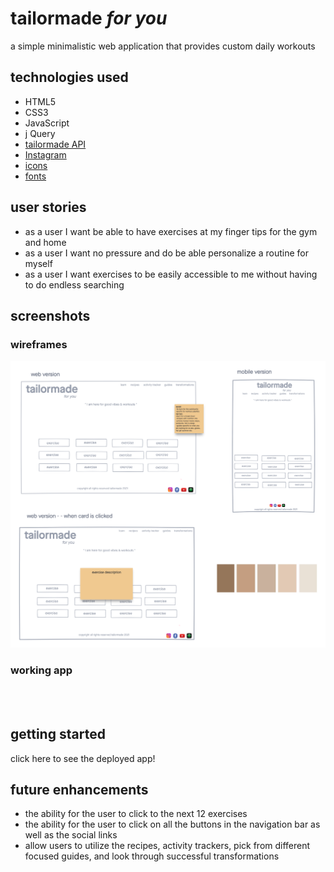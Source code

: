 # tailormade *for you* 

a simple minimalistic web application that provides custom daily workouts

## technologies used

* HTML5
* CSS3
* JavaScript
* j Query
* [tailormade API]("https://wger.de/api/v2/exercise/")
* [Instagram](https://www.instagram.com/)
* [icons](https://fontawesome.com/icons?d=gallery&p=2)
* [fonts](https://fonts.google.com/)

## user stories
* as a user I want be able to have exercises at my finger tips for the gym and home
* as a user I want no pressure and do be able personalize a routine for myself
* as a user I want exercises to be easily accessible to me without having to do endless searching

## screenshots
### wireframes
![tailormade wireframe](imgs/tailormadetwo.png)
### working app
<br>
<br>

## getting started

click here to see the deployed app!

## future enhancements
* the ability for the user to click to the next 12 exercises
* the ability for the user to click on all the buttons in the navigation bar as well as the social links
* allow users to utilize the recipes, activity trackers, pick from different focused guides, and look through successful transformations





